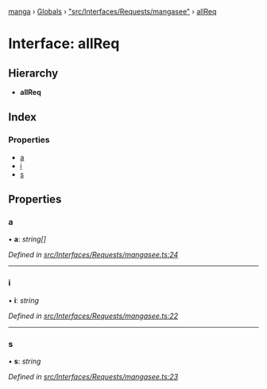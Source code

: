 [manga](../README.md) › [Globals](../globals.md) › ["src/Interfaces/Requests/mangasee"](../modules/_src_interfaces_requests_mangasee_.md) › [allReq](_src_interfaces_requests_mangasee_.allreq.md)

# Interface: allReq

## Hierarchy

* **allReq**

## Index

### Properties

* [a](_src_interfaces_requests_mangasee_.allreq.md#a)
* [i](_src_interfaces_requests_mangasee_.allreq.md#i)
* [s](_src_interfaces_requests_mangasee_.allreq.md#s)

## Properties

###  a

• **a**: *string[]*

*Defined in [src/Interfaces/Requests/mangasee.ts:24](https://github.com/tushar1210/manga-node/blob/91f9f49/src/Interfaces/Requests/mangasee.ts#L24)*

___

###  i

• **i**: *string*

*Defined in [src/Interfaces/Requests/mangasee.ts:22](https://github.com/tushar1210/manga-node/blob/91f9f49/src/Interfaces/Requests/mangasee.ts#L22)*

___

###  s

• **s**: *string*

*Defined in [src/Interfaces/Requests/mangasee.ts:23](https://github.com/tushar1210/manga-node/blob/91f9f49/src/Interfaces/Requests/mangasee.ts#L23)*
